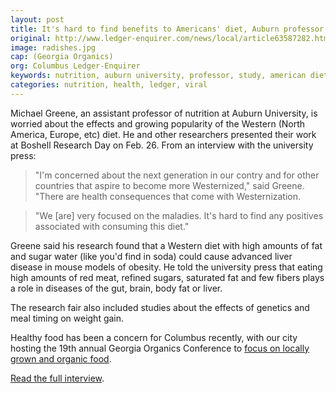 ```yaml
---
layout: post
title: It's hard to find benefits to Americans' diet, Auburn professor says
original: http://www.ledger-enquirer.com/news/local/article63587282.html
image: radishes.jpg
cap: (Georgia Organics)
org: Columbus Ledger-Enquirer
keywords: nutrition, auburn university, professor, study, american diet, western food, health
categories: nutrition, health, ledger, viral
---
```


Michael Greene, an assistant professor of nutrition at Auburn University, is worried about the effects and growing popularity of the Western (North America, Europe, etc) diet. He and other researchers presented their work at Boshell Research Day on Feb. 26. From an interview with the university press:

<!--break-->

> "I'm concerned about the next generation in our contry and for other countries that aspire to become more Westernized," said Greene. "There are health consequences that come with Westernization.

> "We [are] very focused on the maladies. It's hard to find any positives associated with consuming this diet."

Greene said his research found that a Western diet with high amounts of fat and sugar water (like you'd find in soda) could cause advanced liver disease in mouse models of obesity. He told the university press that eating high amounts of red meat, refined sugars, saturated fat and few fibers plays a role in diseases of the gut, brain, body fat or liver.

The research fair also included studies about the effects of genetics and meal timing on weight gain.

Healthy food has been a concern for Columbus recently, with our city hosting the 19th annual Georgia Organics Conference to [focus on locally grown and organic food](http://www.ledger-enquirer.com/latest-news/article62040937.html).

[Read the full interview](http://ocm.auburn.edu/newsroom/news_articles/2016/03/assistant-professor,-students-investigation-of-western-diet-presented-at-boshell-research-day.htm).